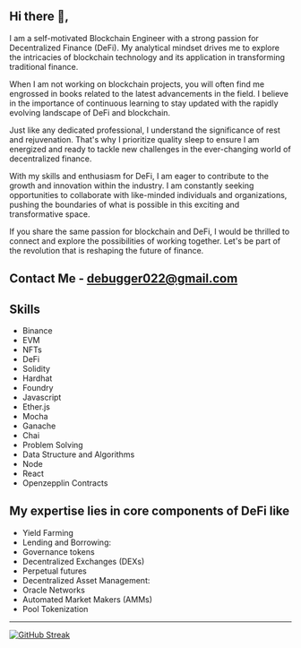 ## Hi there 👋,           
I am a self-motivated Blockchain Engineer with a strong passion for Decentralized Finance (DeFi). My analytical mindset drives me to explore the intricacies of blockchain technology and its application in transforming traditional finance.

When I am not working on blockchain projects, you will often find me engrossed in books related to the latest advancements in the field. I believe in the importance of continuous learning to stay updated with the rapidly evolving landscape of DeFi and blockchain.

Just like any dedicated professional, I understand the significance of rest and rejuvenation. That's why I prioritize quality sleep to ensure I am energized and ready to tackle new challenges in the ever-changing world of decentralized finance.

With my skills and enthusiasm for DeFi, I am eager to contribute to the growth and innovation within the industry. I am constantly seeking opportunities to collaborate with like-minded individuals and organizations, pushing the boundaries of what is possible in this exciting and transformative space.

If you share the same passion for blockchain and DeFi, I would be thrilled to connect and explore the possibilities of working together. Let's be part of the revolution that is reshaping the future of finance.

## Contact Me - debugger022@gmail.com

## Skills
- Binance
- EVM
- NFTs
- DeFi
- Solidity
- Hardhat
- Foundry
- Javascript
- Ether.js
- Mocha
- Ganache
- Chai
- Problem Solving
- Data Structure and Algorithms
- Node
- React
- Openzepplin Contracts

## My expertise lies in core components of DeFi like
- Yield Farming
- Lending and Borrowing:
- Governance tokens
- Decentralized Exchanges (DEXs)
- Perpetual futures
- Decentralized Asset Management:
- Oracle Networks
- Automated Market Makers (AMMs)
- Pool Tokenization

---
[![GitHub Streak](https://streak-stats.demolab.com/?user=Debugger022&theme=prussian)](https://git.io/streak-stats)
